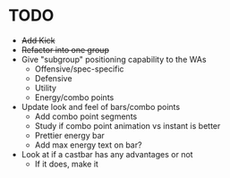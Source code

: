 # TODO

* ~~Add Kick~~
* ~~Refactor into one group~~
* Give "subgroup" positioning capability to the WAs
    - Offensive/spec-specific
    - Defensive
    - Utility
    - Energy/combo points
* Update look and feel of bars/combo points
    - Add combo point segments
    - Study if combo point animation vs instant is better
    - Prettier energy bar
    - Add max energy text on bar?
* Look at if a castbar has any advantages or not
    - If it does, make it
